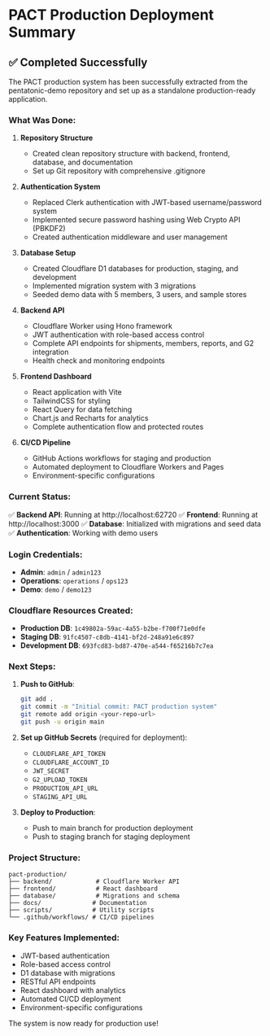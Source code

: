 # PACT Production Deployment Summary

## ✅ Completed Successfully

The PACT production system has been successfully extracted from the pentatonic-demo repository and set up as a standalone production-ready application.

### What Was Done:

1. **Repository Structure**
   - Created clean repository structure with backend, frontend, database, and documentation
   - Set up Git repository with comprehensive .gitignore

2. **Authentication System**
   - Replaced Clerk authentication with JWT-based username/password system
   - Implemented secure password hashing using Web Crypto API (PBKDF2)
   - Created authentication middleware and user management

3. **Database Setup**
   - Created Cloudflare D1 databases for production, staging, and development
   - Implemented migration system with 3 migrations
   - Seeded demo data with 5 members, 3 users, and sample stores

4. **Backend API**
   - Cloudflare Worker using Hono framework
   - JWT authentication with role-based access control
   - Complete API endpoints for shipments, members, reports, and G2 integration
   - Health check and monitoring endpoints

5. **Frontend Dashboard**
   - React application with Vite
   - TailwindCSS for styling
   - React Query for data fetching
   - Chart.js and Recharts for analytics
   - Complete authentication flow and protected routes

6. **CI/CD Pipeline**
   - GitHub Actions workflows for staging and production
   - Automated deployment to Cloudflare Workers and Pages
   - Environment-specific configurations

### Current Status:

✅ **Backend API**: Running at http://localhost:62720
✅ **Frontend**: Running at http://localhost:3000
✅ **Database**: Initialized with migrations and seed data
✅ **Authentication**: Working with demo users

### Login Credentials:
- **Admin**: `admin` / `admin123`
- **Operations**: `operations` / `ops123`  
- **Demo**: `demo` / `demo123`

### Cloudflare Resources Created:
- **Production DB**: `1c49802a-59ac-4a55-b2be-f700f71e0dfe`
- **Staging DB**: `91fc4507-c8db-4141-bf2d-248a91e6c897`
- **Development DB**: `693fcd83-bd87-470e-a544-f65216b7c7ea`

### Next Steps:

1. **Push to GitHub**:
   ```bash
   git add .
   git commit -m "Initial commit: PACT production system"
   git remote add origin <your-repo-url>
   git push -u origin main
   ```

2. **Set up GitHub Secrets** (required for deployment):
   - `CLOUDFLARE_API_TOKEN`
   - `CLOUDFLARE_ACCOUNT_ID`
   - `JWT_SECRET`
   - `G2_UPLOAD_TOKEN`
   - `PRODUCTION_API_URL`
   - `STAGING_API_URL`

3. **Deploy to Production**:
   - Push to main branch for production deployment
   - Push to staging branch for staging deployment

### Project Structure:
```
pact-production/
├── backend/            # Cloudflare Worker API
├── frontend/           # React dashboard
├── database/           # Migrations and schema
├── docs/              # Documentation
├── scripts/           # Utility scripts
└── .github/workflows/ # CI/CD pipelines
```

### Key Features Implemented:
- JWT-based authentication
- Role-based access control
- D1 database with migrations
- RESTful API endpoints
- React dashboard with analytics
- Automated CI/CD deployment
- Environment-specific configurations

The system is now ready for production use!